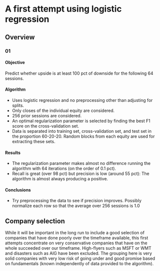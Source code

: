 A first attempt using logistic regression
===
Overview
---
### 01
#### Objective
Predict whether upside is at least 100 pct of downside
for the following 64 sessions.
#### Algorithm
- Uses logistic regression and no preprocessing other than
adjusting for splits. 
- Only closes of the individual equity are considered.
- 256 prior sessions are considered.
- An optimal regularization parameter is selected
by finding the best F1 score on the cross-validation set.
- Data is separated into training set, cross-validation set,
and test set in the proportion 60-20-20. Random blocks from each 
equity are used for extracting these sets.

#### Results
- The regularization parameter makes almost no difference running
the algorithm with 64 iterations (on the order of 0.1 pct).
- Recall is great (over 98 pct) but precision is low (around 55 pct):
The algorithm is almost always producing a positive.

#### Conclusions
- Try preprocessing the data to see if precision improves. Possibly
normalize each row so that the average over 256 sessions is 1.0


Company selection
---
While it will be important in the long run to include
a good selection of companies that have done poorly over
the timeframe available, this first attempts concentrate
on very conservative companies that have on the whole
succeeded over our timeframe. High-flyers such as MSFT or WMT
and disasters such as AIG have been excluded. The grouping
here is very solid companies with very low risk of going
under and good promise based on fundamentals (known independently
of data provided to the algorithm).
